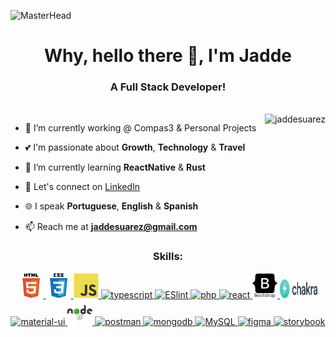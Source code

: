 ![MasterHead](https://res.cloudinary.com/dp0abawuh/image/upload/v1705267749/w3zmrug5frhtlpmfnmkv.png)

<h1 align="center">Why, hello there 👋, I'm Jadde</h1>
<h3 align="center">A Full Stack Developer!</h3>

<p><br><img align="right" src="https://github-readme-stats.vercel.app/api/top-langs?username=jaddesuarez&show_icons=true&locale=en&layout=compact" alt="jaddesuarez" /></p>

- 🔭 I’m currently working @ Compas3 & Personal Projects

- 💕 I'm passionate about **Growth**, **Technology** & **Travel**

- 🌱 I’m currently learning **ReactNative** & **Rust**

- 🤝 Let's connect on [LinkedIn](https://www.linkedin.com/in/jaddesuarez/)

- 🌐 I speak **Portuguese**, **English** & **Spanish**

- 📫 Reach me at **jaddesuarez@gmail.com**

<h3 align="center">Skills:</h3>
<p align="center">
<a href="https://www.w3.org/html/" target="_blank" rel="noreferrer"> <img src="https://raw.githubusercontent.com/devicons/devicon/master/icons/html5/html5-original-wordmark.svg" alt="html5" width="40" height="40"/> </a> 
<a href="https://www.w3schools.com/css/" target="_blank" rel="noreferrer"> <img src="https://raw.githubusercontent.com/devicons/devicon/master/icons/css3/css3-original-wordmark.svg" alt="css3" width="40" height="40"/> </a> 
<a href="https://developer.mozilla.org/en-US/docs/Web/JavaScript" target="_blank" rel="noreferrer"> <img src="https://raw.githubusercontent.com/devicons/devicon/master/icons/javascript/javascript-original.svg" alt="javascript" width="40" height="40"/> </a> 
<a href="https://www.typescriptlang.org/" target="_blank" rel="noreferrer"> <img src="https://cdn.worldvectorlogo.com/logos/typescript.svg" alt="typescript" width="40" height="40"/> </a>
<a href="https://eslint.org/" target="_blank" rel="noreferrer"> <img src="https://cdn.worldvectorlogo.com/logos/eslint-1.svg" alt="ESlint" width="40" height="40"/> </a>
<a href="https://www.php.net/" target="_blank" rel="noreferrer"> <img src="https://cdn.worldvectorlogo.com/logos/php-1.svg" alt="php" width="40" height="40"/> </a>
<a href="https://reactjs.org/" target="_blank" rel="noreferrer"> <img src="https://cdn.worldvectorlogo.com/logos/react-2.svg" alt="react" width="40" height="40"/> </a> 
<a href="https://getbootstrap.com" target="_blank" rel="noreferrer"> <img src="https://raw.githubusercontent.com/devicons/devicon/master/icons/bootstrap/bootstrap-plain-wordmark.svg" alt="bootstrap" width="40" height="40"/> </a>
<a href="https://chakra-ui.com/" target="_blank" rel="noreferrer"> <img src="https://raw.githubusercontent.com/chakra-ui/chakra-ui/main/media/logo-colored@2x.png?raw=true" alt="chakraui" width="60" height="30"/> </a>
<a href="https://mui.com/" target="_blank" rel="noreferrer"> <img src="https://cdn.worldvectorlogo.com/logos/material-ui-1.svg" alt="material-ui" width="40" height="40"/> </a>
<a href="https://nodejs.org" target="_blank" rel="noreferrer"> <img src="https://raw.githubusercontent.com/devicons/devicon/master/icons/nodejs/nodejs-original-wordmark.svg" alt="nodejs" width="40" height="40"/> </a> 
<a href="https://postman.com" target="_blank" rel="noreferrer"> <img src="https://www.vectorlogo.zone/logos/getpostman/getpostman-icon.svg" alt="postman" width="40" height="40"/> </a> 
<a href="https://www.mongodb.com/cloud/atlas/lp/try4?utm_source=google&utm_campaign=search_gs_pl_evergreen_atlas_core_prosp-brand_gic-null_emea-es_ps-all_desktop_eng_lead&utm_term=mongodb&utm_medium=cpc_paid_search&utm_ad=e&utm_ad_campaign_id=12212624563&adgroup=115749706983&gclid=Cj0KCQiAq5meBhCyARIsAJrtdr6Nxko--DT-ew7X0ZWMOlcl9kjlSBTWRbEEr2YXb2QVJmBXmCaCsBcaAh3GEALw_wcB" target="_blank" rel="noreferrer"> <img src="https://www.vectorlogo.zone/logos/mongodb/mongodb-ar21.svg" alt="mongodb" width="60" height="40"/> </a>
<a href="https://www.mysql.com/" target="_blank" rel="noreferrer"> <img src="https://cdn.worldvectorlogo.com/logos/mysql-logo.svg" alt="MySQL" width="40" height="40"/> </a> 
<a href="https://www.figma.com/" target="_blank" rel="noreferrer"> <img src="https://www.vectorlogo.zone/logos/figma/figma-icon.svg" alt="figma" width="40" height="40"/> </a>
<a href="https://storybook.js.org/tutorials/intro-to-storybook/react/es/get-started/" target="_blank" rel="noreferrer"> <img src="https://cdn.worldvectorlogo.com/logos/storybook-1.svg" alt="storybook" width="40" height="40"/> </a>

  


